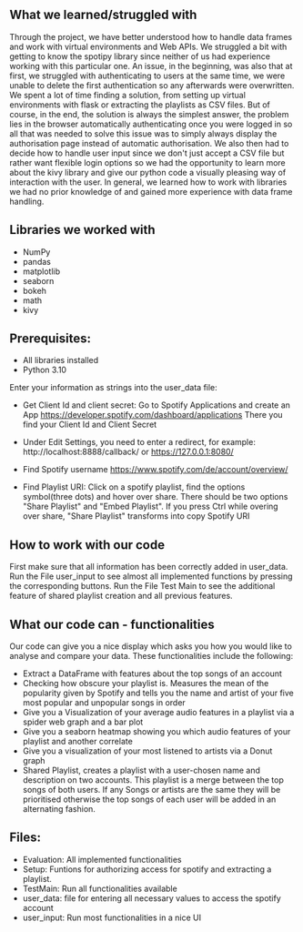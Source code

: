 ## What we learned/struggled with 

Through the project, we have better understood how to handle data frames and work with virtual environments and Web APIs. 
We struggled a bit with getting to know the spotipy library since neither of us had experience working with this particular one. An issue, in the beginning, was also that at first, we struggled with authenticating to users at the same time, we were unable to delete the first authentication so any afterwards were overwritten. We spent a lot of time finding a solution, from setting up virtual environments with flask or extracting the playlists as CSV files. But of course, in the end, the solution is always the simplest answer, the problem lies in the browser automatically authenticating once you were logged in so all that was needed to solve this issue was to simply always display the authorisation page instead of automatic authorisation. We also then had to decide how to handle user input since we don't just accept a CSV file but rather want flexible login options so we had the opportunity to learn more about the kivy library and give our python code a visually pleasing way of interaction with the user. 
In general, we learned how to work with libraries we had no prior knowledge of and gained more experience with data frame handling.


## Libraries we worked with 
- NumPy 
- pandas
- matplotlib
- seaborn
- bokeh
- math 
- kivy

## Prerequisites:
- All libraries installed
- Python 3.10

Enter your information as strings into the user_data file:

- Get Client Id and client secret:
Go to Spotify Applications and create an App
https://developer.spotify.com/dashboard/applications
There you find your Client Id and Client Secret
- Under Edit Settings, you need to enter a redirect, for example: http://localhost:8888/callback/ or https://127.0.0.1:8080/

- Find Spotify username
https://www.spotify.com/de/account/overview/

- Find Playlist URI:
Click on a spotify playlist, find the options symbol(three dots) and hover over share. There should be two options "Share Playlist" and "Embed Playlist". If you press Ctrl while overing over share, "Share Playlist" transforms into copy Spotify URI

## How to work with our code 

First make sure that all information has been correctly added in user_data.
Run the File user_input to see almost all implemented functions by pressing the corresponding buttons.
Run the File Test Main to see the additional feature of shared playlist creation and all previous features.

## What our code can - functionalities 

Our code can give you a nice display which asks you how you would like to analyse and compare your data. These functionalities include the following:
- Extract a DataFrame with features about the top songs of an account
- Checking how obscure your playlist is. Measures the mean of the popularity given by Spotify and tells you the name and artist of your five most popular and unpopular songs in order
- Give you a Visualization of your average audio features in a playlist via a spider web graph and a bar plot
- Give you a seaborn heatmap showing you which audio features of your playlist and another correlate
- Give you a visualization of your most listened to artists via a Donut graph
- Shared Playlist, creates a playlist with a user-chosen name and description on two accounts. This playlist is a merge between the top songs of both users. If any Songs or artists are the same they will be prioritised otherwise the top songs of each user will be added in an alternating fashion.

## Files:

- Evaluation: All implemented functionalities
- Setup: Funtions for authorizing access for spotify and extracting a playlist.
- TestMain: Run all functionalities available
- user_data: file for entering all necessary values to access the spotify account
- user_input: Run most functionalities in a nice UI



